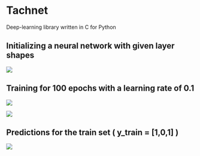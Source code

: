 # Tachnet
Deep-learning library written in C for Python

## Initializing a neural network with given layer shapes

![](https://i.imgur.com/IhFaKZd.png)

## Training for 100 epochs with a learning rate of 0.1

![](https://i.imgur.com/FXGHQJE.png)

![](https://i.imgur.com/5C1VcUl.png)

## Predictions for the train set ( y_train = [1,0,1] )
 
![](https://i.imgur.com/ONozOHN.png)
